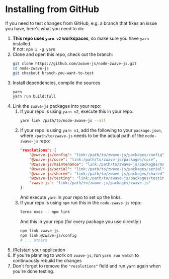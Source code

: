# Installing from GitHub

If you need to test changes from GitHub, e.g. a branch that fixes an issue you have, here's what you need to do:

1. **This repo uses `yarn v2` workspaces**, so make sure you have `yarn` installed.  
   If not: `npm i -g yarn`
1. Clone and open this repo, check out the branch:
    ```bash
    git clone https://github.com/zwave-js/node-zwave-js.git
    cd node-zwave-js
    git checkout branch-you-want-to-test
    ```
1. Install dependencies, compile the sources
    ```bash
    yarn
    yarn run build:full
    ```
1. Link the `zwave-js` packages into your repo:
    1. If your repo is using `yarn v2`, execute this in your repo:
        ```bash
        yarn link /path/to/node-zwave-js --all
        ```
    1. If your repo is using `yarn v1`, add the following to your `package.json`, where `/path/to/zwave-js` needs to be the actual path of the `node-zwave-js` repo:
        ```json
        "resolutions": {
            "@zwave-js/config": "link:/path/to/zwave-js/packages/config",
            "@zwave-js/core": "link:/path/to/zwave-js/packages/core",
            "@zwave-js/maintenance": "link:/path/to/zwave-js/packages/maintenance",
            "@zwave-js/serial": "link:/path/to/zwave-js/packages/serial",
            "@zwave-js/shared": "link:/path/to/zwave-js/packages/shared",
            "@zwave-js/testing": "link:/path/to/zwave-js/packages/testing",
            "zwave-js": "link:/path/to/zwave-js/packages/zwave-js"
        }
        ```
        And execute `yarn` in your repo to set up the links.
    1. If your repo is using `npm` run this in the `node-zwave-js` repo:
        ```bash
        lerna exec -- npm link
        ```
        And this in your repo (for every package you use directly:)
        ```bash
        npm link zwave-js
        npm link @zwave-js/config
        # ... others
        ```
1. (Re)start your application
1. If you're planning to work on `zwave-js`, run `yarn run watch` to continuously rebuild the changes
1. Don't forget to remove the `"resolutions"` field and run `yarn` again when you're done testing.
